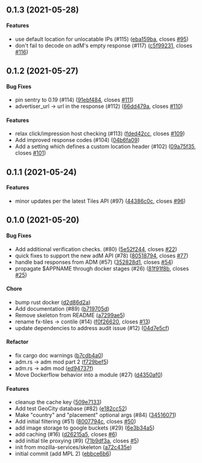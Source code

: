 <a name="0.1.3"></a>
## 0.1.3 (2021-05-28)


#### Features

*   use default location for unlocatable IPs (#115) ([eba159ba](https://github.com/mozilla-services/contile/commit/eba159ba39f97f65e96c21c7f4f0303ba00832e5), closes [#95](https://github.com/mozilla-services/contile/issues/95))
*   don't fail to decode on adM's empty response (#117) ([c5f99231](https://github.com/mozilla-services/contile/commit/c5f992311492e5eefb6beac1cae374dc9bd9d578), closes [#116](https://github.com/mozilla-services/contile/issues/116))



<a name="0.1.2"></a>
## 0.1.2 (2021-05-27)


#### Bug Fixes

*   pin sentry to 0.19 (#114) ([91ebf484](https://github.com/mozilla-services/contile/commit/91ebf48402d227f8e762af7eb0235deecaa52353), closes [#111](https://github.com/mozilla-services/contile/issues/111))
*   advertiser_url -> url in the response (#112) ([66dd479a](https://github.com/mozilla-services/contile/commit/66dd479a86a8ae6548b97bea6ff0e8348b9d9cfa), closes [#110](https://github.com/mozilla-services/contile/issues/110))

#### Features

*   relax click/impression host checking (#113) ([fded42cc](https://github.com/mozilla-services/contile/commit/fded42cc70dd014d065b9d268e26390bbe7a639e), closes [#109](https://github.com/mozilla-services/contile/issues/109))
*   Add improved response codes (#104) ([04b6fa09](https://github.com/mozilla-services/contile/commit/04b6fa09e796b52f5231260a133868134a816f25))
*   Add a setting which defines a custom location header (#102) ([09a75f35](https://github.com/mozilla-services/contile/commit/09a75f35bcc5f66fb7dbb05d8f9accc3b1db7371), closes [#101](https://github.com/mozilla-services/contile/issues/101))



<a name="0.1.1"></a>
## 0.1.1 (2021-05-24)


#### Features

*   minor updates per the latest Tiles API (#97) ([44386c0c](https://github.com/mozilla-services/contile/commit/44386c0cc2c8c1803542764c5d968676947c3c08), closes [#96](https://github.com/mozilla-services/contile/issues/96))



<a name="0.1.0"></a>
## 0.1.0 (2021-05-20)


#### Bug Fixes

*   Add additional verification checks. (#80) ([5e52f244](https://github.com/mozilla-services/contile/commit/5e52f24490cbd64b663c9ead8d23a7bdac3d73ec), closes [#22](https://github.com/mozilla-services/contile/issues/22))
*   quick fixes to support the new adM API (#78) ([80518794](https://github.com/mozilla-services/contile/commit/80518794e3adb61bab616a743eb68db26baf3a65), closes [#77](https://github.com/mozilla-services/contile/issues/77))
*   handle bad responses from ADM (#57) ([352828d1](https://github.com/mozilla-services/contile/commit/352828d1981e7780882fae6624ba5f44fb2d1ddf), closes [#54](https://github.com/mozilla-services/contile/issues/54))
*   propagate $APPNAME through docker stages (#26) ([81f91f8b](https://github.com/mozilla-services/contile/commit/81f91f8bec90e67ec7cbcf34f266c4514516135e), closes [#25](https://github.com/mozilla-services/contile/issues/25))

#### Chore

*   bump rust docker ([d2d86d2a](https://github.com/mozilla-services/contile/commit/d2d86d2a2276f03abcfc8ed194984a490e0759c7))
*   Add documentation (#89) ([b719705d](https://github.com/mozilla-services/contile/commit/b719705d7d6e4716a0c9a4682f415a26c1e2609b))
*   Remove skeleton from README ([a7299ae5](https://github.com/mozilla-services/contile/commit/a7299ae52e66d14c87eb76da69b3929af88b9509))
*   rename fx-tiles -> contile (#14) ([f0f26620](https://github.com/mozilla-services/contile/commit/f0f2662027a512705afb5e8e071bd5d7681158dd), closes [#13](https://github.com/mozilla-services/contile/issues/13))
*   update dependencies to address audit issue (#12) ([04d7e5cf](https://github.com/mozilla-services/contile/commit/04d7e5cfe169b24e21b021f3cddd7d9eae712993))

#### Refactor

*   fix cargo doc warnings ([b7cdb4a0](https://github.com/mozilla-services/contile/commit/b7cdb4a026eec5c92e1f0c370bea5da00fdca3fe))
*   adm.rs -> adm mod part 2 ([f729bef5](https://github.com/mozilla-services/contile/commit/f729bef52c97a22030cf5540cdd8a141d9724a57))
*   adm.rs -> adm mod ([ed94737f](https://github.com/mozilla-services/contile/commit/ed94737f3360706357c3c2c1b9f79a408026df1d))
*   Move Dockerflow behavior into a module (#27) ([d4350af0](https://github.com/mozilla-services/contile/commit/d4350af052276ad954cc49b580698d5398d298f2))

#### Features

*   cleanup the cache key ([509e7133](https://github.com/mozilla-services/contile/commit/509e7133b0e97cf6649dbe98833cb8f4577910ec))
*   Add test GeoCity database (#82) ([e182cc52](https://github.com/mozilla-services/contile/commit/e182cc529d1b6fd0abc1f7722f51b6ecb472171c))
*   Make "country" and "placement" optional args (#84) ([34516071](https://github.com/mozilla-services/contile/commit/34516071132779cd8348edcd5c664f00e17afe48))
*   Add initial filtering (#51) ([8007794c](https://github.com/mozilla-services/contile/commit/8007794c9f10d71325efef17864277c61d6de4e3), closes [#50](https://github.com/mozilla-services/contile/issues/50))
*   add image storage to google buckets (#29) ([6e3b34a5](https://github.com/mozilla-services/contile/commit/6e3b34a5bf96b1cbee8e758bfc3c01d98f3bd8ee))
*   add caching (#16) ([d26215a5](https://github.com/mozilla-services/contile/commit/d26215a5c70d6cd93047606834703ed95fd71d1d), closes [#6](https://github.com/mozilla-services/contile/issues/6))
*   add initial tile proxying (#9) ([71b9df3a](https://github.com/mozilla-services/contile/commit/71b9df3a3eb4b288ddc1344c06bbbfcc66182939), closes [#5](https://github.com/mozilla-services/contile/issues/5))
*   init from mozilla-services/skeleton ([a72c435e](https://github.com/mozilla-services/contile/commit/a72c435ebb4174f71d8b8a48f276a3bee640f3da))
*   initial commit (add MPL 2) ([ebbce6b6](https://github.com/mozilla-services/contile/commit/ebbce6b6f3a611e554de18db958763763e7f4a0a))



